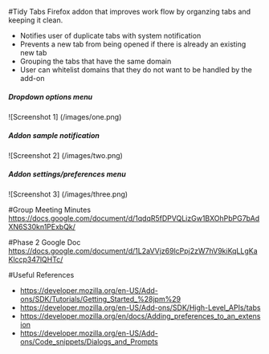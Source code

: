 #Tidy Tabs
Firefox addon that improves work flow by organzing tabs and keeping it clean. 

* Notifies user of duplicate tabs with system notification
* Prevents a new tab from being opened if there is already an existing new tab
* Grouping the tabs that have the same domain
* User can whitelist domains that they do not want to be handled by the add-on

##### Dropdown options menu
![Screenshot 1] (/images/one.png)

##### Addon sample notification
![Screenshot 2] (/images/two.png)

##### Addon settings/preferences menu
![Screenshot 3] (/images/three.png)


#Group Meeting Minutes
https://docs.google.com/document/d/1qdqR5fDPVQLizGw1BXOhPbPG7bAdXN6S30kn1PExbQk/

#Phase 2 Google Doc 
https://docs.google.com/document/d/1L2aVVjz69lcPpj2zW7hV9kiKqLLgKaKlccp347lQHTc/

#Useful References
* https://developer.mozilla.org/en-US/Add-ons/SDK/Tutorials/Getting_Started_%28jpm%29
* https://developer.mozilla.org/en-US/Add-ons/SDK/High-Level_APIs/tabs
* https://developer.mozilla.org/en/docs/Adding_preferences_to_an_extension
* https://developer.mozilla.org/en-US/Add-ons/Code_snippets/Dialogs_and_Prompts

